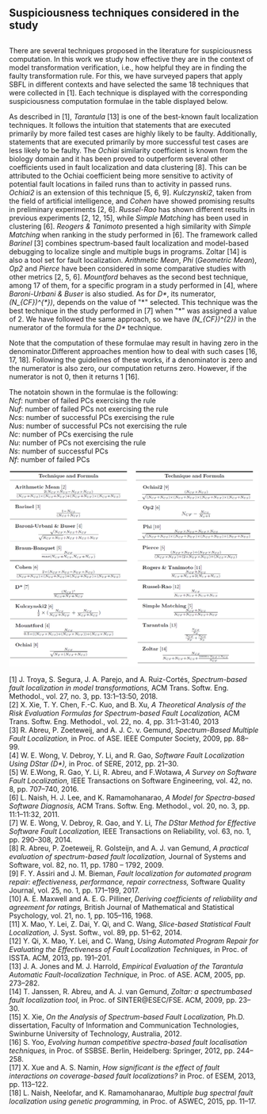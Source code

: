 ## Suspiciousness techniques considered in the study <h2>

There are several techniques proposed in the literature for suspiciousness computation. In this work we study how effective they are in the context of model transformation verification, i.e., how helpful they are in finding the faulty transformation rule. For this, we have surveyed papers that apply SBFL in different contexts and have selected the same 18 techniques that were collected in [1]. Each technique is displayed with the corresponding suspiciousness computation formulae in the table displayed below.

As described in [1], *Tarantula* [13] is one of the best-known fault localization techniques. It follows the intuition that statements that are executed primarily by more failed test cases are highly likely to be faulty. Additionally, statements that are executed primarily by more successful test cases are less likely to be faulty. The *Ochiai* similarity coefficient is known from the biology domain and it has been proved to outperform several other coefficients used in fault localization and data clustering [8]. This can be attributed to the Ochiai coefficient being more sensitive to activity of potential fault locations in failed runs than to activity in passed runs.
*Ochiai2* is an extension of this technique [5, 6, 9]. *Kulczynski2*, taken from the field of artificial intelligence, and *Cohen* have showed promising results in preliminary experiments [2, 6]. *Russel-Rao* has shown different results in previous experiments [2, 12, 15], while *Simple Matching* has been used in clustering [6].
*Reogers & Tanimoto* presented a high similarity with *Simple Matching* when ranking in the study performed in [6]. The framework called *Barinel* [3] combines spectrum-based fault localization and model-based debugging to localize single and multiple bugs in programs. Zoltar [14] is also a tool set for fault localization.
*Arithmetic Mean*, *Phi* (*Geometric Mean*), *Op2* and *Pierce* have been considered in some comparative studies with other metrics [2, 5, 6]. *Mountford* behaves as the second best technique, among 17 of them, for a specific program in a study performed in [4], where *Baroni-Urbani & Buser* is also studied. As for *D\**, its numerator, *(N_{CF})^{\*})*, depends on the value of "\*" selected. This technique was the best technique in the study performed in [7] when "*" was assigned a value of 2. We have followed the same approach, so we have *(N_{CF})^{2})* in the numerator of the formula for the *D\** technique.

Note that the computation of these formulae may result in having zero in the denominator.Different approaches mention how to deal with such cases [16, 17, 18]. Following the guidelines of these works, if a denominator is zero and the numerator is also zero, our computation returns zero. However, if the numerator is not 0, then it returns 1 [16].

The notatoin shown in the formulae is the following: <br>
*Ncf*: number of failed PCs exercising the rule <br>
*Nuf*: number of failed PCs not exercising the rule <br>
*Ncs*: number of successful PCs exercising the rule <br>
*Nus*: number of successful PCs not exercising the rule <br>
*Nc*: number of PCs exercising the rule <br>
*Nu*: number of PCs not exercising the rule <br>
*Ns*: number of successful PCs <br>
*Nf*: number of failed PCs <br>


![techniques](images/TechniquesWebsite.png)

[1] J. Troya, S. Segura, J. A. Parejo, and A. Ruiz-Cortés, *Spectrum-based fault localization in model transformations,* ACM Trans. Softw. Eng. Methodol., vol. 27, no. 3, pp. 13:1–13:50, 2018. <br>
[2] X. Xie, T. Y. Chen, F.-C. Kuo, and B. Xu, *A Theoretical Analysis of the Risk Evaluation Formulas for Spectrum-based Fault Localization,* ACM Trans. Softw. Eng. Methodol., vol. 22, no. 4, pp. 31:1–31:40, 2013 <br>
[3] R. Abreu, P. Zoeteweij, and A. J. C. v. Gemund, *Spectrum-Based Multiple Fault Localization,* in Proc. of ASE. IEEE Computer Society, 2009, pp. 88–99. <br>
[4] W. E. Wong, V. Debroy, Y. Li, and R. Gao, *Software Fault Localization Using DStar (D\*),* in Proc. of SERE, 2012, pp. 21–30. <br>
[5] W. E.Wong, R. Gao, Y. Li, R. Abreu, and F.Wotawa, *A Survey on Software Fault Localization,* IEEE Transactions on Software Engineering, vol. 42, no. 8, pp. 707–740, 2016. <br>
[6] L. Naish, H. J. Lee, and K. Ramamohanarao, *A Model for Spectra-based Software Diagnosis,* ACM Trans. Softw. Eng. Methodol., vol. 20, no. 3, pp. 11:1–11:32, 2011. <br>
[7] W. E. Wong, V. Debroy, R. Gao, and Y. Li, *The DStar Method for Effective Software Fault Localization,* IEEE Transactions on Reliability, vol. 63, no. 1, pp. 290–308, 2014. <br>
[8] R. Abreu, P. Zoeteweij, R. Golsteijn, and A. J. van Gemund, *A practical evaluation of spectrum-based fault localization,* Journal of Systems and Software, vol. 82, no. 11, pp. 1780 – 1792, 2009. <br>
[9] F. Y. Assiri and J. M. Bieman, *Fault localization for automated program repair: effectiveness, performance, repair correctness,* Software Quality Journal, vol. 25, no. 1, pp. 171–199, 2017. <br>
[10] A. E. Maxwell and A. E. G. Pilliner, *Deriving coefficients of reliability and agreement for ratings,* British Journal of Mathematical and Statistical Psychology, vol. 21, no. 1, pp. 105–116, 1968. <br>
[11] X. Mao, Y. Lei, Z. Dai, Y. Qi, and C. Wang, *Slice-based Statistical Fault Localization,* J. Syst. Softw., vol. 89, pp. 51–62, 2014. <br>
[12] Y. Qi, X. Mao, Y. Lei, and C. Wang, *Using Automated Program Repair for Evaluating the Effectiveness of Fault Localization Techniques,* in Proc. of ISSTA. ACM, 2013, pp. 191–201. <br>
[13] J. A. Jones and M. J. Harrold, *Empirical Evaluation of the Tarantula Automatic Fault-localization Technique,* in Proc. of ASE. ACM, 2005, pp. 273–282. <br>
[14] T. Janssen, R. Abreu, and A. J. van Gemund, *Zoltar: a spectrumbased fault localization tool,* in Proc. of SINTER@ESEC/FSE. ACM, 2009, pp. 23–30. <br>
[15] X. Xie, *On the Analysis of Spectrum-based Fault Localization,* Ph.D. dissertation, Faculty of Information and Communication Technologies, Swinburne University of Technology, Australia, 2012. <br>
[16] S. Yoo, *Evolving human competitive spectra-based fault localisation techniques,* in Proc. of SSBSE. Berlin, Heidelberg: Springer, 2012, pp. 244–258. <br>
[17] X. Xue and A. S. Namin, *How significant is the effect of fault interactions on coverage-based fault localizations?* in Proc. of ESEM, 2013, pp. 113–122. <br>
[18] L. Naish, Neelofar, and K. Ramamohanarao, *Multiple bug spectral fault localization using genetic programming,* in Proc. of ASWEC, 2015, pp. 11–17.
